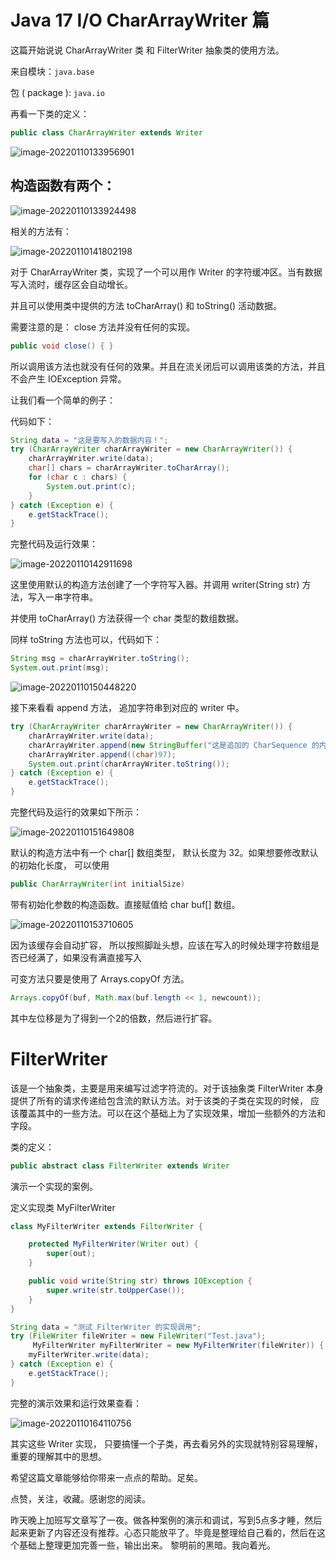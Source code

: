 # Java 17 I/O CharArrayWriter 篇

这篇开始说说 CharArrayWriter 类 和 FilterWriter 抽象类的使用方法。

来自模块：`java.base`

包 ( package ): `java.io`

再看一下类的定义：

```java
public class CharArrayWriter extends Writer 
```

![image-20220110133956901](https://cdn.jsdelivr.net/gh/xymiao/xymiaocdn/res/2022/202201/image-20220110133956901.png)

## 构造函数有两个：

![image-20220110133924498](https://cdn.jsdelivr.net/gh/xymiao/xymiaocdn/res/2022/202201/image-20220110133924498.png)

相关的方法有：

![image-20220110141802198](https://cdn.jsdelivr.net/gh/xymiao/xymiaocdn/res/2022/202201/image-20220110141802198.png)

对于 CharArrayWriter 类，实现了一个可以用作 Writer 的字符缓冲区。当有数据写入流时，缓存区会自动增长。

并且可以使用类中提供的方法 toCharArray() 和 toString() 活动数据。

需要注意的是： close 方法并没有任何的实现。

```java
public void close() { }
```

 所以调用该方法也就没有任何的效果。并且在流关闭后可以调用该类的方法，并且不会产生 IOException 异常。

让我们看一个简单的例子：

代码如下：

```java
String data = "这是要写入的数据内容！";
try (CharArrayWriter charArrayWriter = new CharArrayWriter()) {
    charArrayWriter.write(data);
    char[] chars = charArrayWriter.toCharArray();
    for (char c : chars) {
        System.out.print(c);
    }    
} catch (Exception e) {
    e.getStackTrace();
}
```

完整代码及运行效果：

![image-20220110142911698](https://cdn.jsdelivr.net/gh/xymiao/xymiaocdn/res/2022/202201/image-20220110142911698.png)

这里使用默认的构造方法创建了一个字符写入器。并调用 writer(String str) 方法，写入一串字符串。

并使用 toCharArray() 方法获得一个 char 类型的数组数据。

同样 toString 方法也可以，代码如下：

```java
String msg = charArrayWriter.toString();
System.out.print(msg);
```

![image-20220110150448220](https://cdn.jsdelivr.net/gh/xymiao/xymiaocdn/res/2022/202201/image-20220110150448220.png)

接下来看看 append 方法， 追加字符串到对应的 writer 中。

```java
try (CharArrayWriter charArrayWriter = new CharArrayWriter()) {
    charArrayWriter.write(data);
    charArrayWriter.append(new StringBuffer("这是追加的 CharSequence 的内容"));
    charArrayWriter.append((char)97);
    System.out.print(charArrayWriter.toString());
} catch (Exception e) {
    e.getStackTrace();
}
```

完整代码及运行的效果如下所示：

![image-20220110151649808](https://cdn.jsdelivr.net/gh/xymiao/xymiaocdn/res/2022/202201/image-20220110151649808.png)

默认的构造方法中有一个 char[] 数组类型， 默认长度为 32。如果想要修改默认的初始化长度， 可以使用

```java
public CharArrayWriter(int initialSize)
```

带有初始化参数的构造函数。直接赋值给 char buf[] 数组。 

![image-20220110153710605](https://cdn.jsdelivr.net/gh/xymiao/xymiaocdn/res/2022/202201/image-20220110153710605.png)

因为该缓存会自动扩容， 所以按照脚趾头想，应该在写入的时候处理字符数组是否已经满了，如果没有满直接写入

可变方法只要是使用了 Arrays.copyOf 方法。 

```java
Arrays.copyOf(buf, Math.max(buf.length << 1, newcount));
```

其中左位移是为了得到一个2的倍数，然后进行扩容。

# FilterWriter

该是一个抽象类，主要是用来编写过滤字符流的。对于该抽象类 FilterWriter 本身提供了所有的请求传递给包含流的默认方法。对于该类的子类在实现的时候， 应该覆盖其中的一些方法。可以在这个基础上为了实现效果，增加一些额外的方法和字段。

类的定义：

```java
public abstract class FilterWriter extends Writer
```

演示一个实现的案例。

定义实现类 MyFilterWriter

```java
class MyFilterWriter extends FilterWriter {

    protected MyFilterWriter(Writer out) {
        super(out);
    }

    public void write(String str) throws IOException {
        super.write(str.toUpperCase());
    }
}
```

```java
String data = "测试 FilterWriter 的实现调用";
try (FileWriter fileWriter = new FileWriter("Test.java");
     MyFilterWriter myFilterWriter = new MyFilterWriter(fileWriter)) {
    myFilterWriter.write(data);
} catch (Exception e) {
    e.getStackTrace();
}
```

完整的演示效果和运行效果查看：

![image-20220110164110756](https://cdn.jsdelivr.net/gh/xymiao/xymiaocdn/res/2022/202201/image-20220110164110756.png)

其实这些 Writer 实现， 只要搞懂一个子类，再去看另外的实现就特别容易理解，重要的理解其中的思想。

希望这篇文章能够给你带来一点点的帮助。足矣。

点赞，关注，收藏。感谢您的阅读。

昨天晚上加班写文章写了一夜。做各种案例的演示和调试，写到5点多才睡，然后起来更新了内容还没有推荐。心态只能放平了。毕竟是整理给自己看的，然后在这个基础上整理更加完善一些，输出出来。 黎明前的黑暗。我向着光。